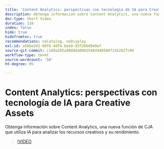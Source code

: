 ```yaml
---
title: 'Content Analytics: perspectivas con tecnología de IA para Creative Assets'
description: Obtenga información sobre Content Analytics, una nueva función de CJA que utiliza IA para analizar los recursos creativos y su rendimiento.
doc-type: Short Video
duration: 116
index: false
hide: true
hidefromtoc: true
recommendations: noCatalog, noDisplay
exl-id: a50be3d1-00f6-4df4-bea9-93f26bd049ef
source-git-commit: c169a205a9088da0982548d448500f15b2027c06
workflow-type: tm+mt
source-wordcount: '58'
ht-degree: 0%

---
```


# Content Analytics: perspectivas con tecnología de IA para Creative Assets

Obtenga información sobre Content Analytics, una nueva función de CJA que utiliza IA para analizar los recursos creativos y su rendimiento.

<!-- 62_S103_3442450_115_content-analytics-aipowered-insights-for-creative-assets -->
>[!VIDEO](https://video.tv.adobe.com/v/3462960/?learn=on&enablevpops=true&captions=spa)
